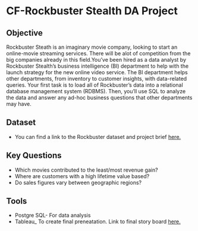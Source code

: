 # CF-Rockbuster Stealth DA Project 

## Objective 

Rockbuster Steath is an imaginary movie company, looking to start an online-movie streaming services. There will be alot of competition from the big companies already in this field.You’ve been hired as a data analyst by Rockbuster Stealth’s business intelligence (BI) department to help with the launch strategy for the new online video service. The BI department helps other departments, from inventory to customer insights, with data-related queries. Your first task is to load all of Rockbuster’s data into a relational database management system (RDBMS). Then, you’ll use SQL to analyze the data and answer any ad-hoc business questions that other departments may have.

## Dataset

* You can find a link to the Rockbuster dataset and project brief [here.](https://images.careerfoundry.com/public/courses/data-immersion/A3/A3_Data_Project_Brief%20.pdf)

## Key Questions

* Which movies contributed to the least/most revenue gain?
* Where are customers with a high lifetime value based?
* Do sales figures vary between geographic regions?

## Tools

* Postgre SQL- For data analysis
* Tableau_ To create final preneatation. Link to final story board [here.](https://public.tableau.com/app/profile/malachi.simmons/viz/Rockbuster3_10_16463758713930/MyStoryPresentation?publish=yes)
